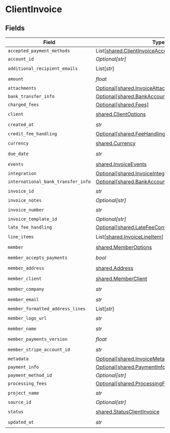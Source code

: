 # ClientInvoice


## Fields

| Field                                                                                                          | Type                                                                                                           | Required                                                                                                       | Description                                                                                                    |
| -------------------------------------------------------------------------------------------------------------- | -------------------------------------------------------------------------------------------------------------- | -------------------------------------------------------------------------------------------------------------- | -------------------------------------------------------------------------------------------------------------- |
| `accepted_payment_methods`                                                                                     | List[[shared.ClientInvoiceAcceptedPaymentMethods](../../models/shared/clientinvoiceacceptedpaymentmethods.md)] | :heavy_minus_sign:                                                                                             | N/A                                                                                                            |
| `account_id`                                                                                                   | *Optional[str]*                                                                                                | :heavy_minus_sign:                                                                                             | N/A                                                                                                            |
| `additional_recipient_emails`                                                                                  | List[*str*]                                                                                                    | :heavy_check_mark:                                                                                             | N/A                                                                                                            |
| `amount`                                                                                                       | *float*                                                                                                        | :heavy_check_mark:                                                                                             | N/A                                                                                                            |
| `attachments`                                                                                                  | [Optional[shared.InvoiceAttachments]](../../models/shared/invoiceattachments.md)                               | :heavy_minus_sign:                                                                                             | N/A                                                                                                            |
| `bank_transfer_info`                                                                                           | [Optional[shared.BankAccount]](../../models/shared/bankaccount.md)                                             | :heavy_minus_sign:                                                                                             | N/A                                                                                                            |
| `charged_fees`                                                                                                 | [Optional[shared.Fees]](../../models/shared/fees.md)                                                           | :heavy_minus_sign:                                                                                             | N/A                                                                                                            |
| `client`                                                                                                       | [shared.ClientOptions](../../models/shared/clientoptions.md)                                                   | :heavy_check_mark:                                                                                             | N/A                                                                                                            |
| `created_at`                                                                                                   | *str*                                                                                                          | :heavy_check_mark:                                                                                             | N/A                                                                                                            |
| `credit_fee_handling`                                                                                          | [Optional[shared.FeeHandlingConfig]](../../models/shared/feehandlingconfig.md)                                 | :heavy_minus_sign:                                                                                             | N/A                                                                                                            |
| `currency`                                                                                                     | [shared.Currency](../../models/shared/currency.md)                                                             | :heavy_check_mark:                                                                                             | N/A                                                                                                            |
| `due_date`                                                                                                     | *str*                                                                                                          | :heavy_check_mark:                                                                                             | N/A                                                                                                            |
| `events`                                                                                                       | [shared.InvoiceEvents](../../models/shared/invoiceevents.md)                                                   | :heavy_check_mark:                                                                                             | N/A                                                                                                            |
| `integration`                                                                                                  | [Optional[shared.InvoiceIntegrations]](../../models/shared/invoiceintegrations.md)                             | :heavy_minus_sign:                                                                                             | N/A                                                                                                            |
| `international_bank_transfer_info`                                                                             | [Optional[shared.BankAccount]](../../models/shared/bankaccount.md)                                             | :heavy_minus_sign:                                                                                             | N/A                                                                                                            |
| `invoice_id`                                                                                                   | *str*                                                                                                          | :heavy_check_mark:                                                                                             | N/A                                                                                                            |
| `invoice_notes`                                                                                                | *Optional[str]*                                                                                                | :heavy_minus_sign:                                                                                             | N/A                                                                                                            |
| `invoice_number`                                                                                               | *str*                                                                                                          | :heavy_check_mark:                                                                                             | N/A                                                                                                            |
| `invoice_template_id`                                                                                          | *Optional[str]*                                                                                                | :heavy_minus_sign:                                                                                             | N/A                                                                                                            |
| `late_fee_handling`                                                                                            | [Optional[shared.LateFeeConfig]](../../models/shared/latefeeconfig.md)                                         | :heavy_minus_sign:                                                                                             | N/A                                                                                                            |
| `line_items`                                                                                                   | List[[shared.InvoiceLineItem](../../models/shared/invoicelineitem.md)]                                         | :heavy_check_mark:                                                                                             | N/A                                                                                                            |
| `member`                                                                                                       | [shared.MemberOptions](../../models/shared/memberoptions.md)                                                   | :heavy_check_mark:                                                                                             | N/A                                                                                                            |
| `member_accepts_payments`                                                                                      | *bool*                                                                                                         | :heavy_check_mark:                                                                                             | N/A                                                                                                            |
| `member_address`                                                                                               | [shared.Address](../../models/shared/address.md)                                                               | :heavy_check_mark:                                                                                             | N/A                                                                                                            |
| `member_client`                                                                                                | [shared.MemberClient](../../models/shared/memberclient.md)                                                     | :heavy_check_mark:                                                                                             | N/A                                                                                                            |
| `member_company`                                                                                               | *str*                                                                                                          | :heavy_check_mark:                                                                                             | N/A                                                                                                            |
| `member_email`                                                                                                 | *str*                                                                                                          | :heavy_check_mark:                                                                                             | N/A                                                                                                            |
| `member_formatted_address_lines`                                                                               | List[*str*]                                                                                                    | :heavy_minus_sign:                                                                                             | N/A                                                                                                            |
| `member_logo_url`                                                                                              | *str*                                                                                                          | :heavy_check_mark:                                                                                             | N/A                                                                                                            |
| `member_name`                                                                                                  | *str*                                                                                                          | :heavy_check_mark:                                                                                             | N/A                                                                                                            |
| `member_payments_version`                                                                                      | *float*                                                                                                        | :heavy_check_mark:                                                                                             | N/A                                                                                                            |
| `member_stripe_account_id`                                                                                     | *str*                                                                                                          | :heavy_check_mark:                                                                                             | N/A                                                                                                            |
| `metadata`                                                                                                     | [Optional[shared.InvoiceMetadata]](../../models/shared/invoicemetadata.md)                                     | :heavy_minus_sign:                                                                                             | N/A                                                                                                            |
| `payment_info`                                                                                                 | [Optional[shared.PaymentInfo]](../../models/shared/paymentinfo.md)                                             | :heavy_minus_sign:                                                                                             | N/A                                                                                                            |
| `payment_method_id`                                                                                            | *Optional[str]*                                                                                                | :heavy_minus_sign:                                                                                             | N/A                                                                                                            |
| `processing_fees`                                                                                              | [Optional[shared.ProcessingFees]](../../models/shared/processingfees.md)                                       | :heavy_minus_sign:                                                                                             | N/A                                                                                                            |
| `project_name`                                                                                                 | *str*                                                                                                          | :heavy_check_mark:                                                                                             | N/A                                                                                                            |
| `source_id`                                                                                                    | *Optional[str]*                                                                                                | :heavy_minus_sign:                                                                                             | N/A                                                                                                            |
| `status`                                                                                                       | [shared.StatusClientInvoice](../../models/shared/statusclientinvoice.md)                                       | :heavy_check_mark:                                                                                             | N/A                                                                                                            |
| `updated_at`                                                                                                   | *str*                                                                                                          | :heavy_check_mark:                                                                                             | N/A                                                                                                            |